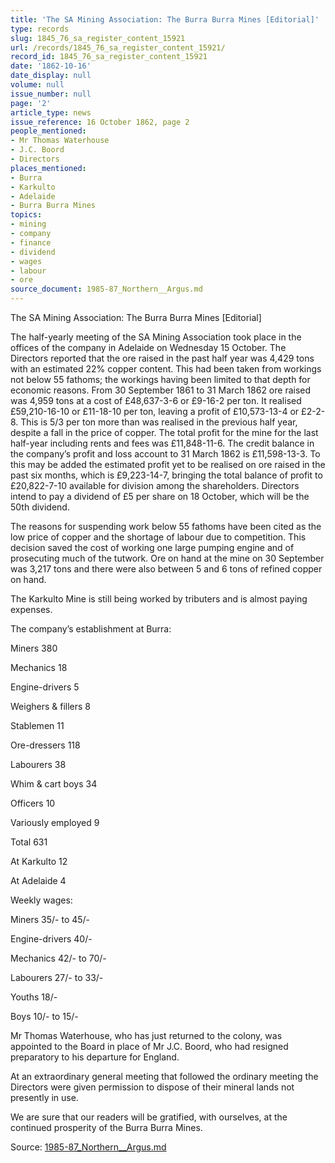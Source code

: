 ```yaml
---
title: 'The SA Mining Association: The Burra Burra Mines [Editorial]'
type: records
slug: 1845_76_sa_register_content_15921
url: /records/1845_76_sa_register_content_15921/
record_id: 1845_76_sa_register_content_15921
date: '1862-10-16'
date_display: null
volume: null
issue_number: null
page: '2'
article_type: news
issue_reference: 16 October 1862, page 2
people_mentioned:
- Mr Thomas Waterhouse
- J.C. Boord
- Directors
places_mentioned:
- Burra
- Karkulto
- Adelaide
- Burra Burra Mines
topics:
- mining
- company
- finance
- dividend
- wages
- labour
- ore
source_document: 1985-87_Northern__Argus.md
---
```


The SA Mining Association: The Burra Burra Mines [Editorial]

The half-yearly meeting of the SA Mining Association took place in the offices of the company in Adelaide on Wednesday 15 October.  The Directors reported that the ore raised in the past half year was 4,429 tons with an estimated 22% copper content.  This had been taken from workings not below 55 fathoms; the workings having been limited to that depth for economic reasons.  From 30 September 1861 to 31 March 1862 ore raised was 4,959 tons at a cost of £48,637-3-6 or £9-16-2 per ton.  It realised £59,210-16-10 or £11-18-10 per ton, leaving a profit of £10,573-13-4 or £2-2-8.  This is 5/3 per ton more than was realised in the previous half year, despite a fall in the price of copper.  The total profit for the mine for the last half-year including rents and fees was £11,848-11-6.  The credit balance in the company’s profit and loss account to 31 March 1862 is £11,598-13-3.  To this may be added the estimated profit yet to be realised on ore raised in the past six months, which is £9,223-14-7, bringing the total balance of profit to £20,822-7-10 available for division among the shareholders.  Directors intend to pay a dividend of £5 per share on 18 October, which will be the 50th dividend.

The reasons for suspending work below 55 fathoms have been cited as the low price of copper and the shortage of labour due to competition.  This decision saved the cost of working one large pumping engine and of prosecuting much of the tutwork.  Ore on hand at the mine on 30 September was 3,217 tons and there were also between 5 and 6 tons of refined copper on hand.

The Karkulto Mine is still being worked by tributers and is almost paying expenses.

The company’s establishment at Burra:

Miners	380

Mechanics	18

Engine-drivers	5

Weighers & fillers	8

Stablemen	11

Ore-dressers	118

Labourers	38

Whim & cart boys	34

Officers	10

Variously employed	9

Total	631

At Karkulto	12

At Adelaide	4

Weekly wages:

Miners	35/- to 45/-

Engine-drivers	40/-

Mechanics	42/- to 70/-

Labourers	27/- to 33/-

Youths	18/-

Boys 	10/- to 15/-

Mr Thomas Waterhouse, who has just returned to the colony, was appointed to the Board in place of Mr J.C. Boord, who had resigned preparatory to his departure for England.

At an extraordinary general meeting that followed the ordinary meeting the Directors were given permission to dispose of their mineral lands not presently in use.

We are sure that our readers will be gratified, with ourselves, at the continued prosperity of the Burra Burra Mines.

Source: [1985-87_Northern__Argus.md](/downloads/markdown/1985-87_Northern__Argus.md)
